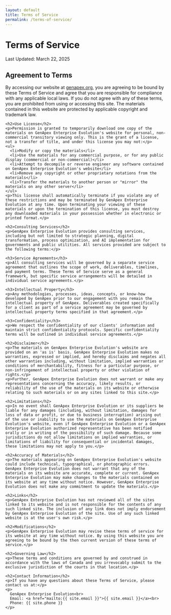 ```yaml
---
layout: default
title: Terms of Service
permalink: /terms-of-service/
---
```


<div class="container">
  <div class="row mb-5">
    <div class="col-md-12">
      <h1 class="text-center mb-4">Terms of Service</h1>
      <p class="lead text-center">Last Updated: March 22, 2025</p>
    </div>
  </div>

  <div class="terms-content">
    <h2>Agreement to Terms</h2>
    <p>By accessing our website at <a href="https://genapex.org">genapex.org</a>, you are agreeing to be bound by these Terms of Service and agree that you are responsible for compliance with any applicable local laws. If you do not agree with any of these terms, you are prohibited from using or accessing this site. The materials contained in this website are protected by applicable copyright and trademark law.</p>

    <h2>Use License</h2>
    <p>Permission is granted to temporarily download one copy of the materials on GenApex Enterprise Evolution's website for personal, non-commercial transitory viewing only. This is the grant of a license, not a transfer of title, and under this license you may not:</p>
    <ul>
      <li>Modify or copy the materials</li>
      <li>Use the materials for any commercial purpose, or for any public display (commercial or non-commercial)</li>
      <li>Attempt to decompile or reverse engineer any software contained on GenApex Enterprise Evolution's website</li>
      <li>Remove any copyright or other proprietary notations from the materials</li>
      <li>Transfer the materials to another person or "mirror" the materials on any other server</li>
    </ul>
    <p>This license shall automatically terminate if you violate any of these restrictions and may be terminated by GenApex Enterprise Evolution at any time. Upon terminating your viewing of these materials or upon the termination of this license, you must destroy any downloaded materials in your possession whether in electronic or printed format.</p>

    <h2>Consulting Services</h2>
    <p>GenApex Enterprise Evolution provides consulting services, including but not limited to strategic planning, digital transformation, process optimization, and AI implementation for governments and public utilities. All services provided are subject to the following terms:</p>
    
    <h3>Service Agreements</h3>
    <p>All consulting services will be governed by a separate service agreement that outlines the scope of work, deliverables, timelines, and payment terms. These Terms of Service serve as a general framework, but specific service arrangements will be detailed in individual service agreements.</p>
    
    <h3>Intellectual Property</h3>
    <p>Any methodologies, processes, ideas, concepts, or know-how developed by GenApex prior to our engagement with you remain the intellectual property of GenApex. Deliverables created specifically for a client as part of a service agreement may be governed by intellectual property terms specified in that agreement.</p>
    
    <h3>Confidentiality</h3>
    <p>We respect the confidentiality of our clients' information and maintain strict confidentiality protocols. Specific confidentiality terms will be outlined in individual service agreements.</p>

    <h2>Disclaimer</h2>
    <p>The materials on GenApex Enterprise Evolution's website are provided on an 'as is' basis. GenApex Enterprise Evolution makes no warranties, expressed or implied, and hereby disclaims and negates all other warranties including, without limitation, implied warranties or conditions of merchantability, fitness for a particular purpose, or non-infringement of intellectual property or other violation of rights.</p>
    <p>Further, GenApex Enterprise Evolution does not warrant or make any representations concerning the accuracy, likely results, or reliability of the use of the materials on its website or otherwise relating to such materials or on any sites linked to this site.</p>

    <h2>Limitations</h2>
    <p>In no event shall GenApex Enterprise Evolution or its suppliers be liable for any damages (including, without limitation, damages for loss of data or profit, or due to business interruption) arising out of the use or inability to use the materials on GenApex Enterprise Evolution's website, even if GenApex Enterprise Evolution or a GenApex Enterprise Evolution authorized representative has been notified orally or in writing of the possibility of such damage. Because some jurisdictions do not allow limitations on implied warranties, or limitations of liability for consequential or incidental damages, these limitations may not apply to you.</p>

    <h2>Accuracy of Materials</h2>
    <p>The materials appearing on GenApex Enterprise Evolution's website could include technical, typographical, or photographic errors. GenApex Enterprise Evolution does not warrant that any of the materials on its website are accurate, complete or current. GenApex Enterprise Evolution may make changes to the materials contained on its website at any time without notice. However, GenApex Enterprise Evolution does not make any commitment to update the materials.</p>

    <h2>Links</h2>
    <p>GenApex Enterprise Evolution has not reviewed all of the sites linked to its website and is not responsible for the contents of any such linked site. The inclusion of any link does not imply endorsement by GenApex Enterprise Evolution of the site. Use of any such linked website is at the user's own risk.</p>

    <h2>Modifications</h2>
    <p>GenApex Enterprise Evolution may revise these terms of service for its website at any time without notice. By using this website you are agreeing to be bound by the then current version of these terms of service.</p>

    <h2>Governing Law</h2>
    <p>These terms and conditions are governed by and construed in accordance with the laws of Canada and you irrevocably submit to the exclusive jurisdiction of the courts in that location.</p>

    <h2>Contact Information</h2>
    <p>If you have any questions about these Terms of Service, please contact us at:</p>
    <p>
      GenApex Enterprise Evolution<br>
      Email: <a href="mailto:{{ site.email }}">{{ site.email }}</a><br>
      Phone: {{ site.phone }}
    </p>
  </div>
</div>